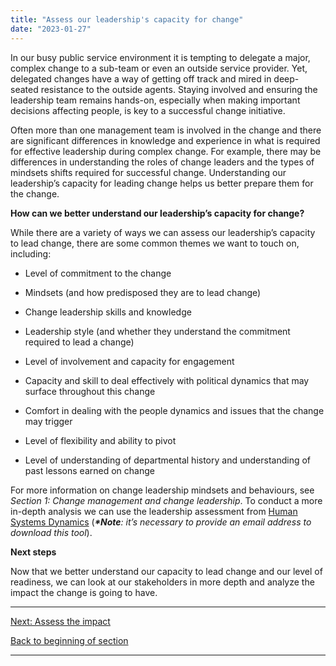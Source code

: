 ```yaml
---
title: "Assess our leadership's capacity for change"
date: "2023-01-27"
---
```


In our busy public service environment it is tempting to delegate a major, complex change to a sub-team or even an outside service provider. Yet, delegated changes have a way of getting off track and mired in deep-seated resistance to the outside agents. Staying involved and ensuring the leadership team remains hands-on, especially when making important decisions affecting people, is key to a successful change initiative.

Often more than one management team is involved in the change and there are significant differences in knowledge and experience in what is required for effective leadership during complex change. For example, there may be differences in understanding the roles of change leaders and the types of mindsets shifts required for successful change. Understanding our leadership’s capacity for leading change helps us better prepare them for the change.

**How can we better understand our leadership’s capacity for change?**

While there are a variety of ways we can assess our leadership’s capacity to lead change, there are some common themes we want to touch on, including:

- Level of commitment to the change

- Mindsets (and how predisposed they are to lead change)

- Change leadership skills and knowledge

- Leadership style (and whether they understand the commitment required to lead a change)

- Level of involvement and capacity for engagement

- Capacity and skill to deal effectively with political dynamics that may surface throughout this change

- Comfort in dealing with the people dynamics and issues that the change may trigger

- Level of flexibility and ability to pivot

- Level of understanding of departmental history and understanding of past lessons earned on change

For more information on change leadership mindsets and behaviours, see _Section 1: Change management and change leadership_. To conduct a more in-depth analysis we can use the leadership assessment from [Human Systems Dynamics](https://www.hsdinstitute.org/resources/leadership-as-fit-a-tool-to-assess-leadership-capacity.html) (**_\*Note_**_: it’s necessary to provide an email address to download this tool_).

**Next steps**

Now that we better understand our capacity to lead change and our level of readiness, we can look at our stakeholders in more depth and analyze the impact the change is going to have.

* * *

[Next: Assess the impact](/assessing-the-impact/)

[Back to beginning of section](/capacity-readiness-and-impact/)

* * *
